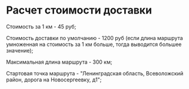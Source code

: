 # Расчет стоимости доставки

Стоимость за 1 км - 45 руб;

Стоимость доставки по умолчанию - 1200 руб (если длина маршрута умноженная на стоимость за 1 км больше, тогда выводится большее значение);

Максимальная длина маршрута - 300 км;

Стартовая точка маршрута - "Ленинградская область, Всеволожский район, дорога на Новосергеевку, д1";
